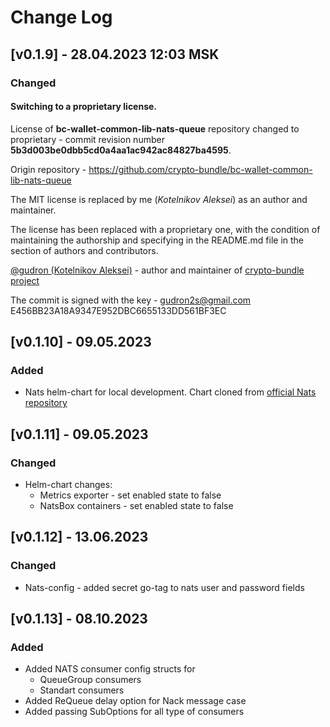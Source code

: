 # Change Log

## [v0.1.9] - 28.04.2023 12:03 MSK

### Changed

#### Switching to a proprietary license.
License of **bc-wallet-common-lib-nats-queue** repository changed to proprietary - commit revision number **5b3d003be0dbb5cd0a4aa1ac942ac84827ba4595**.

Origin repository - https://github.com/crypto-bundle/bc-wallet-common-lib-nats-queue

The MIT license is replaced by me (_Kotelnikov Aleksei_) as an author and maintainer.

The license has been replaced with a proprietary one, with the condition of maintaining the authorship
and specifying in the README.md file in the section of authors and contributors.

[@gudron (Kotelnikov Aleksei)](https://github.com/gudron) - author and maintainer of [crypto-bundle project](https://github.com/crypto-bundle)

The commit is signed with the key -
gudron2s@gmail.com
E456BB23A18A9347E952DBC6655133DD561BF3EC

## [v0.1.10] - 09.05.2023
### Added
* Nats helm-chart for local development. Chart cloned from [official Nats repository](https://github.com/nats-io/k8s/tree/main/helm/charts/nats)

## [v0.1.11] - 09.05.2023
### Changed
* Helm-chart changes:
  * Metrics exporter - set enabled state to false
  * NatsBox containers - set enabled state to false

## [v0.1.12] - 13.06.2023
### Changed
* Nats-config - added secret go-tag to nats user and password fields

## [v0.1.13] - 08.10.2023
### Added
* Added NATS consumer config structs for
  * QueueGroup consumers
  * Standart consumers
* Added ReQueue delay option for Nack message case
* Added passing SubOptions for all type of consumers